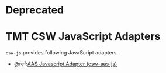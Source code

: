 # Deprecated
# TMT CSW JavaScript Adapters

`csw-js` provides following JavaScript adapters. 

* @ref:[AAS Javascript Adapter (csw-aas-js)](aas/csw-aas-js.md)
